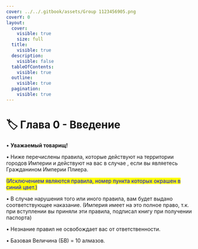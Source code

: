```yaml
---
cover: ../../.gitbook/assets/Group 1123456905.png
coverY: 0
layout:
  cover:
    visible: true
    size: full
  title:
    visible: true
  description:
    visible: false
  tableOfContents:
    visible: true
  outline:
    visible: true
  pagination:
    visible: true
---
```


# 🏷️ Глава 0 - Введение

• **Уважаемый товарищ!**

• Ниже перечислены правила, которые действуют на территории городов Империи и действуют на вас в случае , если вы являетесь Гражданином Империи Плиера.

&#x20;               <mark style="color:blue;">(Исключением являются правила, номер пункта которых окрашен в синий цвет.)</mark>

• В случае нарушения того или иного правила, вам будет выдано соответствующее наказание. (Империя имеет на это полное право, т.к. при вступлении вы приняли эти правила, подписал книгу при получении паспорта)

• Незнание правил не освобождает вас от ответственности.

• Базовая Величина (БВ) = 10 алмазов.
